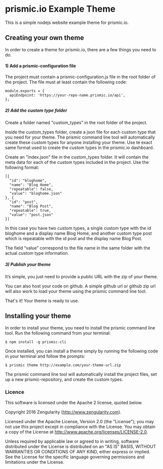 # prismic.io Example Theme

This is a simple nodejs website example theme for prismic.io.

## Creating your own theme

In order to create a theme for prismic.io, there are a few things you need to do.

#### 1) Add a prismic-configuration file

The project must contain a prismic-configuration.js file in the root folder of the project. The file must at least contain the following code:

```
module.exports = {
  apiEndpoint: 'https://your-repo-name.prismic.io/api',
};
```

##### 2) Add the custom type folder

Create a folder named "custom_types" in the root folder of the project.

Inside the custom_types folder, create a json file for each custom type that you need for your theme. The prismic command line tool will automatically create these custom types for anyone installing your theme. Use te exact same format used to create the custom types in the prismic.io dashboard.

Create an "index.json" file in the custom_types folder. It will contain the meta data for each of the custom types included in the project. Use the following format:


```
[{
  "id": "bloghome",
  "name": "Blog Home",
  "repeatable": false,
  "value": "bloghome.json"
}, {
  "id": "post",
  "name": "Blog Post",
  "repeatable": true,
  "value": "post.json"
}]
```

In this case you have two custom types, a single custom type with the id bloghome and a display name Blog Home, and another custom type post which is repeatable with the id post and the display name Blog Post.

The field “value” correspond to the file name in the same folder with the actual custom type information.

##### 3) Publish your theme

It’s simple, you just need to provide a public URL with the zip of your theme.

You can also host your code on github. A simple github url or github zip url will also work to load your theme using the prismic command line tool.

That's it! Your theme is ready to use.

## Installing your theme

In order to install your theme, you need to install the prismic command line tool. Run the following command from your terminal:

```
$ npm install -g prismic-cli
```

Once installed, you can install a theme simply by running the following code in your terminal and follow the prompts:

```
$ prismic theme http://example.com/your-theme-url.zip
```

The prismic command line tool will automatically install the project files, set up a new prismic-repository, and create the custom types.

### Licence

This software is licensed under the Apache 2 license, quoted below.

Copyright 2016 Zengularity (http://www.zengularity.com).

Licensed under the Apache License, Version 2.0 (the "License"); you may not use this project except in compliance with the License. You may obtain a copy of the License at http://www.apache.org/licenses/LICENSE-2.0.

Unless required by applicable law or agreed to in writing, software distributed under the License is distributed on an "AS IS" BASIS, WITHOUT WARRANTIES OR CONDITIONS OF ANY KIND, either express or implied. See the License for the specific language governing permissions and limitations under the License.
